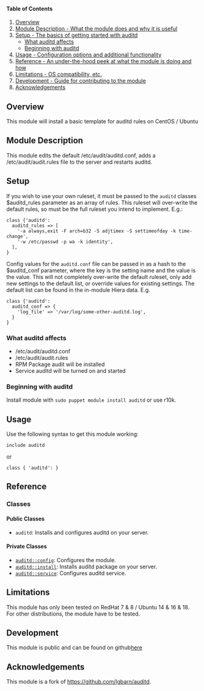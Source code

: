 #### Table of Contents

1. [Overview](#overview)
2. [Module Description - What the module does and why it is useful](#module-description)
3. [Setup - The basics of getting started with auditd](#setup)
    * [What auditd affects](#what-auditd-affects)
    * [Beginning with auditd](#beginning-with-auditd)
4. [Usage - Configuration options and additional functionality](#usage)
5. [Reference - An under-the-hood peek at what the module is doing and how](#reference)
6. [Limitations - OS compatibility, etc.](#limitations)
7. [Development - Guide for contributing to the module](#development)
8. [Acknowledgements](#acknowledgements)

## Overview

This module will install a basic template for auditd rules on CentOS / Ubuntu

## Module Description

This module edits the default /etc/audit/auditd.conf, adds a /etc/audit/audit.rules file to the server and restarts auditd.

## Setup

If you wish to use your own ruleset, it must be passed to the `auditd` classes $auditd_rules parameter as an array of rules.
This ruleset will over-write the default rules, so must be the full ruleset you intend to implement. E.g.:

```puppet
class {'auditd':
  auditd_rules => [
    '-a always,exit -F arch=b32 -S adjtimex -S settimeofday -k time-change',
    '-w /etc/passwd -p wa -k identity',
  ],
}
```

Config values for the `auditd.conf` file can be passed in as a hash to the $auditd_conf parameter, where the key is the setting name and the value is the value.
This will not completely over-write the default ruleset, only add new settings to the default list, or override values for existing settings.
The default list can be found in the in-module Hiera data.
E.g.

```puppet
class {'auditd':
  auditd_conf => {
    'log_file' => '/var/log/some-other-auditd.log',
  }
}
```

### What auditd affects

* /etc/audit/auditd.conf
* /etc/audit/audit.rules
* RPM Package audit will be installed
* Service auditd will be turned on and started

### Beginning with auditd

Install module with `sudo puppet module install auditd` or use r10k.

## Usage

Use the following syntax to get this module working:

```puppet
include auditd
```

or

```puppet
class { 'auditd': }
```

## Reference

### Classes

#### Public Classes

* `auditd`: Installs and configures auditd on your server.

#### Private Classes

* [`auditd::config`](#auditdconfig): Configures the module.
* [`auditd::install`](#auditdinstall): Installs auditd package on your server.
* [`auditd::service`](#auditdservice): Configures auditd service.

## Limitations

This module has only been tested on RedHat 7 & 8 /  Ubuntu 14 & 16 & 18.
For other distributions, the module have to be tested.

## Development

This module is public and can be found on github[here](https://github.com/ChaouchKarim/auditd)

## Acknowledgements

This module is a fork of <https://github.com/lgbarn/auditd>.
